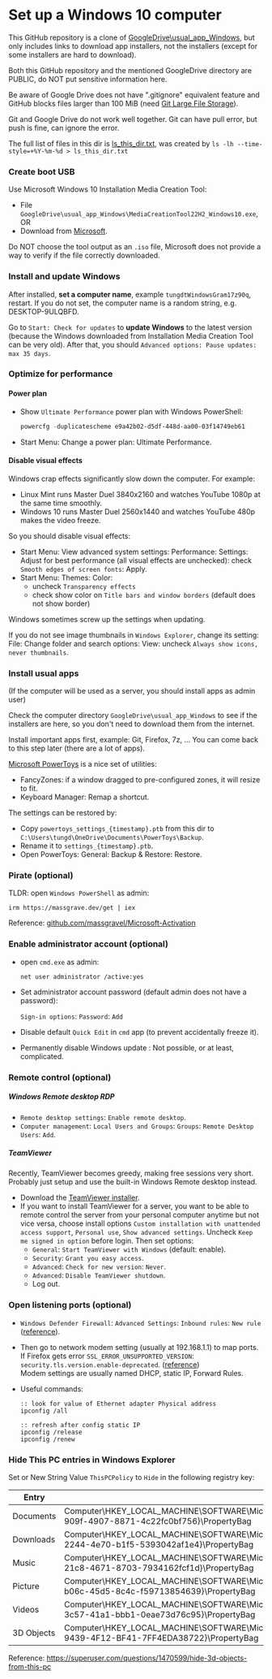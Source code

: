 # Set up a Windows 10 computer

This GitHub repository is a clone of
[GoogleDrive\usual_app_Windows](https://drive.google.com/drive/folders/1ArpNEL_9r1cseumE0etTTNJBLCixth8i?usp=sharing),
but only includes links to download app installers, not the installers
(except for some installers are hard to download).

Both this GitHub repository and the mentioned GoogleDrive directory are PUBLIC,
do NOT put sensitive information here.

Be aware of Google Drive does not have ".gitignore" equivalent feature and
GitHub blocks files larger than 100 MiB (need [Git Large File Storage](git_for_windows_download.txt)).

Git and Google Drive do not work well together.
Git can have pull error, but push is fine, can ignore the error.

The full list of files in this dir is [ls_this_dir.txt](ls_this_dir.txt),
was created by `ls -lh --time-style=+%Y-%m-%d > ls_this_dir.txt`

### Create boot USB

Use Microsoft Windows 10 Installation Media Creation Tool:

* File `GoogleDrive\usual_app_Windows\MediaCreationTool22H2_Windows10.exe`, OR
* Download from [Microsoft](https://www.microsoft.com/en-us/software-download/windows10).

Do NOT choose the tool output as an `.iso` file,
Microsoft does not provide a way to verify if the file correctly downloaded.

### Install and update Windows

After installed, **set a computer name**, example `tungdtWindowsGram17z90q`, restart.
If you do not set, the computer name is a random string, e.g. DESKTOP-9ULQBFD.

Go to `Start: Check for updates` to **update Windows** to the latest version
(because the Windows downloaded from Installation Media Creation Tool can be very old).
After that, you should `Advanced options: Pause updates: max 35 days`.

### Optimize for performance

#### Power plan

* Show `Ultimate Performance` power plan with Windows PowerShell:

  ```powershell
  powercfg -duplicatescheme e9a42b02-d5df-448d-aa00-03f14749eb61
  ```

* Start Menu: Change a power plan: Ultimate Performance.

#### Disable visual effects

Windows crap effects significantly slow down the computer. For example:

* Linux Mint runs Master Duel 3840x2160 and watches YouTube 1080p at the same time smoothly.
* Windows 10 runs Master Duel 2560x1440 and watches YouTube 480p makes the video freeze.

So you should disable visual effects:

* Start Menu: View advanced system settings: Performance: Settings:
  Adjust for best performance (all visual effects are unchecked):
  check `Smooth edges of screen fonts`: Apply.
* Start Menu: Themes: Color:
  - uncheck `Transparency effects`
  - check show color on `Title bars and window borders` (default does not show border)

Windows sometimes screw up the settings when updating.

If you do not see image thumbnails in `Windows Explorer`, change its setting:
File: Change folder and search options: View: uncheck `Always show icons, never thumbnails`.

### Install usual apps

(If the computer will be used as a server, you should install apps as admin user)

Check the computer directory `GoogleDrive\usual_app_Windows` to see if the
installers are here, so you don't need to download them from the internet.

Install important apps first, example: Git, Firefox, 7z, ...
You can come back to this step later (there are a lot of apps).

[Microsoft PowerToys](https://github.com/microsoft/PowerToys) is a nice set of utilities:

* FancyZones: if a window dragged to pre-configured zones, it will resize to fit.
* Keyboard Manager: Remap a shortcut.

The settings can be restored by:

* Copy `powertoys_settings_{timestamp}.ptb` from this dir to
  `C:\Users\tungd\OneDrive\Documents\PowerToys\Backup`.
* Rename it to `settings_{timestamp}.ptb`.
* Open PowerToys: General: Backup & Restore: Restore.

### Pirate (optional)

TLDR: open `Windows PowerShell` as admin:

```
irm https://massgrave.dev/get | iex
```

Reference: [github.com/massgravel/Microsoft-Activation](https://github.com/massgravel/Microsoft-Activation-Scripts)

### Enable administrator account (optional)

* open `cmd.exe` as admin:

  ```
  net user administrator /active:yes
  ```

* Set administrator account password (default admin does not have a password):

  `Sign-in options`: `Password`: `Add`

* Disable default `Quick Edit` in `cmd` app (to prevent accidentally freeze it).

* Permanently disable Windows update : Not possible, or at least, complicated.

### Remote control (optional)

##### Windows Remote desktop RDP

* `Remote desktop settings`: `Enable remote desktop`.
* `Computer management`: `Local Users and Groups`: `Groups`: `Remote Desktop Users`: `Add`.

##### TeamViewer

Recently, TeamViewer becomes greedy, making free sessions very short.
Probably just setup and use the built-in Windows Remote desktop instead.

* Download the [TeamViewer installer](TeamViewer_download.txt).
* If you want to install TeamViewer for a server, you want to be able to remote
  control the server from your personal computer anytime but not vice versa,
  choose install options `Custom installation with unattended access support`,
  `Personal use`, `Show advanced settings`. Uncheck `Keep me signed in option`
  before login. Then set options:
  - `General`: `Start TeamViewer with Windows` (default: enable).
  - `Security`: `Grant you easy access`.
  - `Advanced`: `Check for new version`: `Never`.
  - `Advanced`: `Disable TeamViewer shutdown`.
  - Log out.

### Open listening ports (optional)

* `Windows Defender Firewall`: `Advanced Settings`: `Inbound rules`: `New rule` ([reference](https://vinasupport.com/huong-dan-mo-cong-open-port-tren-windows-server/)).

* Then go to network modem setting (usually at 192.168.1.1) to map ports.  
  If Firefox gets error `SSL_ERROR_UNSUPPORTED_VERSION`: `security.tls.version.enable-deprecated`. ([reference](https://stackoverflow.com/a/71411721/4097963))  
  Modem settings are usually named DHCP, static IP, Forward Rules.

* Useful commands:

  ```
  :: look for value of Ethernet adapter Physical address
  ipconfig /all
  
  :: refresh after config static IP
  ipconfig /release
  ipconfig /renew
  ```

### Hide This PC entries in Windows Explorer

Set or New String Value `ThisPCPolicy` to `Hide` in the following registry key:

| Entry      | Registry key                                                                                                                                         |
|------------|------------------------------------------------------------------------------------------------------------------------------------------------------|
| Documents  | Computer\HKEY_LOCAL_MACHINE\SOFTWARE\Microsoft\Windows\CurrentVersion\Explorer\FolderDescriptions\{f42ee2d3-909f-4907-8871-4c22fc0bf756}\PropertyBag |
| Downloads  | Computer\HKEY_LOCAL_MACHINE\SOFTWARE\Microsoft\Windows\CurrentVersion\Explorer\FolderDescriptions\{7d83ee9b-2244-4e70-b1f5-5393042af1e4}\PropertyBag |
| Music      | Computer\HKEY_LOCAL_MACHINE\SOFTWARE\Microsoft\Windows\CurrentVersion\Explorer\FolderDescriptions\{a0c69a99-21c8-4671-8703-7934162fcf1d}\PropertyBag |
| Picture    | Computer\HKEY_LOCAL_MACHINE\SOFTWARE\Microsoft\Windows\CurrentVersion\Explorer\FolderDescriptions\{0ddd015d-b06c-45d5-8c4c-f59713854639}\PropertyBag |
| Videos     | Computer\HKEY_LOCAL_MACHINE\SOFTWARE\Microsoft\Windows\CurrentVersion\Explorer\FolderDescriptions\{35286a68-3c57-41a1-bbb1-0eae73d76c95}\PropertyBag |
| 3D Objects | Computer\HKEY_LOCAL_MACHINE\SOFTWARE\Microsoft\Windows\CurrentVersion\Explorer\FolderDescriptions\{31C0DD25-9439-4F12-BF41-7FF4EDA38722}\PropertyBag |

Reference: <https://superuser.com/questions/1470599/hide-3d-objects-from-this-pc>
